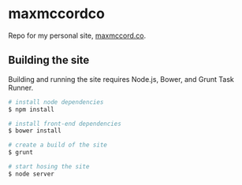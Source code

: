 # maxmccordco

Repo for my personal site, [maxmccord.co](http://www.maxmccord.co/).

## Building the site

Building and running the site requires Node.js, Bower, and Grunt Task Runner.

```bash
# install node dependencies
$ npm install

# install front-end dependencies
$ bower install

# create a build of the site
$ grunt

# start hosing the site
$ node server
```
